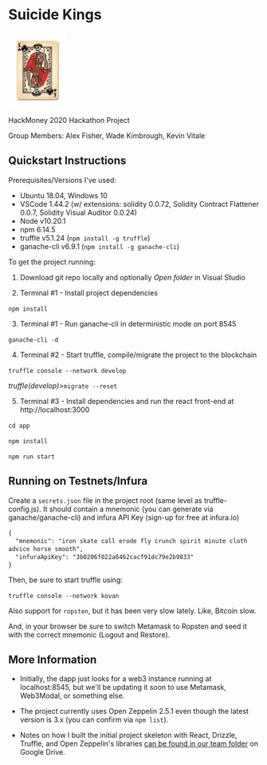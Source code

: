 # Suicide Kings
![Suicide Kings Logo](/app/src/logo.png)

HackMoney 2020 Hackathon Project

Group Members: Alex Fisher, Wade Kimbrough, Kevin Vitale

## Quickstart Instructions ##
Prerequisites/Versions I've used:

* Ubuntu 18.04, Windows 10
* VSCode 1.44.2 (w/ extensions: solidity 0.0.72, Solidity Contract Flattener 0.0.7, Solidity Visual Auditor 0.0.24)
* Node v10.20.1
* npm 6.14.5  
* truffle v5.1.24 (`npm install -g truffle`)
* ganache-cli v6.9.1 (`npm install -g ganache-cli`)

To get the project running:

1. Download git repo locally and optionally _Open folder_ in Visual Studio

2. Terminal #1 - Install project dependencies

`npm install`

3. Terminal #1 - Run ganache-cli in deterministic mode on port 8545

`ganache-cli -d`

4. Terminal #2 - Start truffle,  compile/migrate the project to the blockchain

`truffle console --network develop`

_truffle(develop)>_`migrate --reset`

5. Terminal #3 - Install dependencies and run the react front-end at http://localhost:3000

`cd app`

`npm install`

`npm run start`

## Running on Testnets/Infura ##
Create a `secrets.json` file in the project root (same level as truffle-config.js).  It should contain a mnemonic (you can generate via ganache/ganache-cli) and infura API Key (sign-up for free at infura.io)

```
{
  "mnemonic": "iron skate call erode fly crunch spirit minute cloth advice horse smooth",
  "infuraApiKey": "3b0206f022a6462cacf91dc79e2b9833"
}
```
Then, be sure to start truffle using:

`truffle console --network kovan`

Also support for `ropsten`, but it has been very slow lately.  Like, Bitcoin slow.

And, in your browser be sure to switch Metamask to Ropsten and seed it with the correct mnemonic (Logout and Restore).

## More Information ##
* Initially, the dapp just looks for a web3 instance running at localhost:8545, but we'll be updating it soon to use Metamask, Web3Modal, or something else.

* The project currently uses Open Zeppelin 2.5.1 even though the latest version is 3.x (you can confirm via `npm list`).

* Notes on how I built the initial project skeleton with React, Drizzle, Truffle, and Open Zeppelin's libraries [can be found in our team folder](https://docs.google.com/document/d/1I7B9iST4kpjjlLcyr6ArD9XWojdH8XJXWWMRTyZ4SWQ/edit) on Google Drive.

